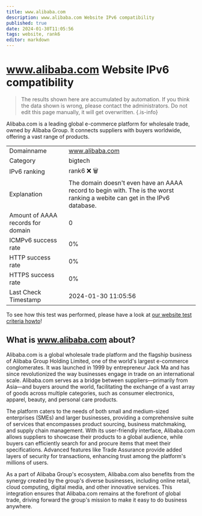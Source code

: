 ```yaml
---
title: www.alibaba.com
description: www.alibaba.com Website IPv6 compatibility
published: true
date: 2024-01-30T11:05:56
tags: website, rank6
editor: markdown
---
```


# www.alibaba.com Website IPv6 compatibility

> The results shown here are accumulated by automation. If you think the data shown is wrong, please contact the administrators. 
> Do not edit this page manually, it will get overwritten.
{.is-info}

Alibaba.com is a leading global e-commerce platform for wholesale trade, owned by Alibaba Group. It connects suppliers with buyers worldwide, offering a vast range of products.


|   |   |
| - | - |
| Domainname | www.alibaba.com
| Category | bigtech |
| IPv6 ranking | rank6 :x: :wastebasket: |
| Explanation | The domain doesn't even have an AAAA record to begin with. The is the worst ranking a webite can get in the IPv6 database. |
| Amount of AAAA records for domain | 0 |
| ICMPv6 success rate | 0%|
| HTTP success rate | 0% |
| HTTPS success rate | 0% |
| Last Check Timestamp | 2024-01-30 11:05:56 |

To see how this test was performed, please have a look at [our website test criteria howto](/howto/testcriteria/website)!


## What is www.alibaba.com about?
Alibaba.com is a global wholesale trade platform and the flagship business of Alibaba Group Holding Limited, one of the world's largest e-commerce conglomerates. It was launched in 1999 by entrepreneur Jack Ma and has since revolutionized the way businesses engage in trade on an international scale. Alibaba.com serves as a bridge between suppliers—primarily from Asia—and buyers around the world, facilitating the exchange of a vast array of goods across multiple categories, such as consumer electronics, apparel, beauty, and personal care products.

The platform caters to the needs of both small and medium-sized enterprises (SMEs) and larger businesses, providing a comprehensive suite of services that encompasses product sourcing, business matchmaking, and supply chain management. With its user-friendly interface, Alibaba.com allows suppliers to showcase their products to a global audience, while buyers can efficiently search for and procure items that meet their specifications. Advanced features like Trade Assurance provide added layers of security for transactions, enhancing trust among the platform's millions of users.

As a part of Alibaba Group's ecosystem, Alibaba.com also benefits from the synergy created by the group's diverse businesses, including online retail, cloud computing, digital media, and other innovative services. This integration ensures that Alibaba.com remains at the forefront of global trade, driving forward the group's mission to make it easy to do business anywhere.
